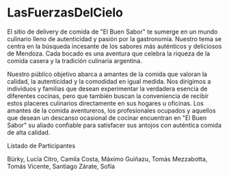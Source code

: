 # LasFuerzasDelCielo

El sitio de delivery de comida de "El Buen Sabor" te sumerge en un mundo culinario lleno de autenticidad y pasión por la gastronomía.
Nuestro tema se centra en la búsqueda incesante de los sabores más auténticos y deliciosos de Mendoza. Cada bocado es una aventura que celebra la riqueza de la comida casera y la tradición culinaria argentina.

Nuestro público objetivo abarca a amantes de la comida que valoran la calidad, la autenticidad y la comodidad en igual medida. Nos dirigimos a individuos y familias que desean experimentar la verdadera esencia
de diferentes cocinas, pero que también buscan la conveniencia de recibir estos placeres culinarios directamente en sus hogares u oficinas. Los amantes de la comida aventureros, los profesionales ocupados y aquellos
que desean un descanso ocasional de cocinar encuentran en "El Buen Sabor" su aliado confiable para satisfacer sus antojos con auténtica comida de alta calidad.

Listado de Participantes

Bürky, Lucía
Citro, Camila
Costa, Máximo
Guiñazu, Tomás
Mezzabotta, Tomás
Vicente, Santiago
Zárate, Sofía
